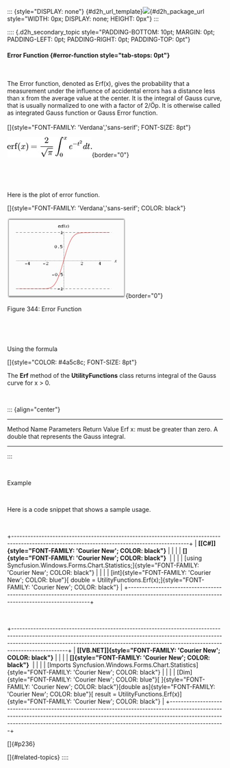 ::: {style="DISPLAY: none"}
[](ms-xhelp:///?Id=d2h_url_template){#d2h_url_template}![](!package_url!){#d2h_package_url style="WIDTH: 0px; DISPLAY: none; HEIGHT: 0px"}
:::

:::: {.d2h_secondary_topic style="PADDING-BOTTOM: 10pt; MARGIN: 0pt; PADDING-LEFT: 0pt; PADDING-RIGHT: 0pt; PADDING-TOP: 0pt"}
#### Error Function {#error-function style="tab-stops: 0pt"}

 

The Error function, denoted as Erf(x), gives the probability that a measurement under the influence of accidental errors has a distance less than x from the average value at the center. It is the integral of Gauss curve, that is usually normalized to one with a factor of 2/Öp. It is otherwise called as integrated Gauss function or Gauss Error function.\
\
[]{style="FONT-FAMILY: 'Verdana','sans-serif'; FONT-SIZE: 8pt"}

![](ImagesExt/image84_356.jpg){border="0"}

 

 

Here is the plot of error function.

[]{style="FONT-FAMILY: 'Verdana','sans-serif'; COLOR: black"} 

![](ImagesExt/image84_357.jpg){border="0"}

Figure 344: Error Function

 

 

Using the formula

[]{style="COLOR: #4a5c8c; FONT-SIZE: 8pt"} 

The **Erf** method of the **UtilityFunctions** class returns integral of the Gauss curve for x \> 0.

 

::: {align="center"}
  ------------- ------------------------------- ----------------------------------------------
  Method Name   Parameters                      Return Value
  Erf           x: must be greater than zero.   A double that represents the Gauss integral.
  ------------- ------------------------------- ----------------------------------------------
:::

 

Example

 

Here is a code snippet that shows a sample usage.

 

+----------------------------------------------------------------------------------------------------------------------------------------------+
| **[\[C#\]]{style="FONT-FAMILY: 'Courier New'; COLOR: black"}**                                                                               |
|                                                                                                                                              |
| **[]{style="FONT-FAMILY: 'Courier New'; COLOR: black"}**                                                                                     |
|                                                                                                                                              |
| [using Syncfusion.Windows.Forms.Chart.Statistics;]{style="FONT-FAMILY: 'Courier New'; COLOR: black"}                                         |
|                                                                                                                                              |
| [int]{style="FONT-FAMILY: 'Courier New'; COLOR: blue"}[ double = UtilityFunctions.Erf(x);]{style="FONT-FAMILY: 'Courier New'; COLOR: black"} |
+----------------------------------------------------------------------------------------------------------------------------------------------+

 

+--------------------------------------------------------------------------------------------------------------------------------------------------------------------------------------------------------------------------------------------------------------+
| **[\[VB.NET\]]{style="FONT-FAMILY: 'Courier New'; COLOR: black"}**                                                                                                                                                                                           |
|                                                                                                                                                                                                                                                              |
| **[]{style="FONT-FAMILY: 'Courier New'; COLOR: black"}**                                                                                                                                                                                                     |
|                                                                                                                                                                                                                                                              |
| [Imports Syncfusion.Windows.Forms.Chart.Statistics]{style="FONT-FAMILY: 'Courier New'; COLOR: black"}                                                                                                                                                        |
|                                                                                                                                                                                                                                                              |
| [Dim]{style="FONT-FAMILY: 'Courier New'; COLOR: blue"}[ ]{style="FONT-FAMILY: 'Courier New'; COLOR: black"}[double as]{style="FONT-FAMILY: 'Courier New'; COLOR: blue"}[ result = UtilityFunctions.Erf(x)]{style="FONT-FAMILY: 'Courier New'; COLOR: black"} |
+--------------------------------------------------------------------------------------------------------------------------------------------------------------------------------------------------------------------------------------------------------------+

[]{#p236} 

[]{#related-topics}
::::
